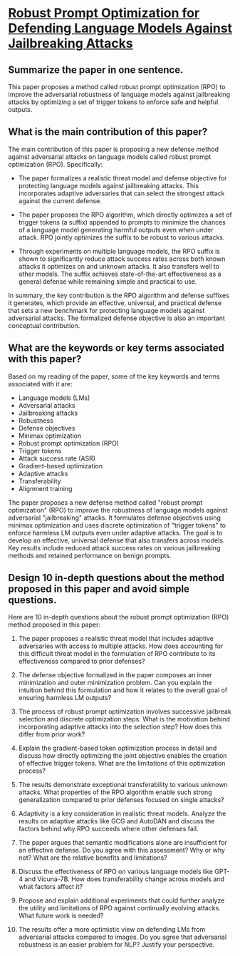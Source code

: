 # [Robust Prompt Optimization for Defending Language Models Against   Jailbreaking Attacks](https://arxiv.org/abs/2401.17263)

## Summarize the paper in one sentence.

 This paper proposes a method called robust prompt optimization (RPO) to improve the adversarial robustness of language models against jailbreaking attacks by optimizing a set of trigger tokens to enforce safe and helpful outputs.


## What is the main contribution of this paper?

 The main contribution of this paper is proposing a new defense method against adversarial attacks on language models called robust prompt optimization (RPO). Specifically:

- The paper formalizes a realistic threat model and defense objective for protecting language models against jailbreaking attacks. This incorporates adaptive adversaries that can select the strongest attack against the current defense.

- The paper proposes the RPO algorithm, which directly optimizes a set of trigger tokens (a suffix) appended to prompts to minimize the chances of a language model generating harmful outputs even when under attack. RPO jointly optimizes the suffix to be robust to various attacks.

- Through experiments on multiple language models, the RPO suffix is shown to significantly reduce attack success rates across both known attacks it optimizes on and unknown attacks. It also transfers well to other models. The suffix achieves state-of-the-art effectiveness as a general defense while remaining simple and practical to use.

In summary, the key contribution is the RPO algorithm and defense suffixes it generates, which provide an effective, universal, and practical defense that sets a new benchmark for protecting language models against adversarial attacks. The formalized defense objective is also an important conceptual contribution.


## What are the keywords or key terms associated with this paper?

 Based on my reading of the paper, some of the key keywords and terms associated with it are:

- Language models (LMs)
- Adversarial attacks
- Jailbreaking attacks
- Robustness
- Defense objectives
- Minimax optimization
- Robust prompt optimization (RPO)
- Trigger tokens
- Attack success rate (ASR)
- Gradient-based optimization
- Adaptive attacks
- Transferability
- Alignment training

The paper proposes a new defense method called "robust prompt optimization" (RPO) to improve the robustness of language models against adversarial "jailbreaking" attacks. It formulates defense objectives using minimax optimization and uses discrete optimization of "trigger tokens" to enforce harmless LM outputs even under adaptive attacks. The goal is to develop an effective, universal defense that also transfers across models. Key results include reduced attack success rates on various jailbreaking methods and retained performance on benign prompts.


## Design 10 in-depth questions about the method proposed in this paper and avoid simple questions.

 Here are 10 in-depth questions about the robust prompt optimization (RPO) method proposed in this paper:

1. The paper proposes a realistic threat model that includes adaptive adversaries with access to multiple attacks. How does accounting for this difficult threat model in the formulation of RPO contribute to its effectiveness compared to prior defenses?

2. The defense objective formalized in the paper composes an inner minimization and outer minimization problem. Can you explain the intuition behind this formulation and how it relates to the overall goal of ensuring harmless LM outputs? 

3. The process of robust prompt optimization involves successive jailbreak selection and discrete optimization steps. What is the motivation behind incorporating adaptive attacks into the selection step? How does this differ from prior work?

4. Explain the gradient-based token optimization process in detail and discuss how directly optimizing the joint objective enables the creation of effective trigger tokens. What are the limitations of this optimization process?

5. The results demonstrate exceptional transferability to various unknown attacks. What properties of the RPO algorithm enable such strong generalization compared to prior defenses focused on single attacks?

6. Adaptivity is a key consideration in realistic threat models. Analyze the results on adaptive attacks like GCG and AutoDAN and discuss the factors behind why RPO succeeds where other defenses fail. 

7. The paper argues that semantic modifications alone are insufficient for an effective defense. Do you agree with this assessment? Why or why not? What are the relative benefits and limitations?

8. Discuss the effectiveness of RPO on various language models like GPT-4 and Vicuna-7B. How does transferability change across models and what factors affect it?

9. Propose and explain additional experiments that could further analyze the utility and limitations of RPO against continually evolving attacks. What future work is needed?

10. The results offer a more optimistic view on defending LMs from adversarial attacks compared to images. Do you agree that adversarial robustness is an easier problem for NLP? Justify your perspective.
